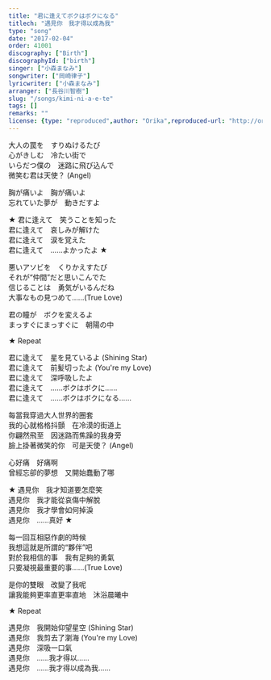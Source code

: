 ```yaml
---
title: "君に逢えてボクはボクになる"
titlech: "遇見你　我才得以成為我"
type: "song"
date: "2017-02-04"
order: 41001
discography: ["Birth"]
discographyId: ["birth"]
singer: ["小森まなみ"]
songwriter: ["岡崎律子"]
lyricwriter: ["小森まなみ"]
arranger: ["長谷川智樹"]
slug: "/songs/kimi-ni-a-e-te"
tags: []
remarks: ""
license: {type: "reproduced",author: "Orika",reproduced-url: "http://orikamushi.myweb.hinet.net",reproduced-website: "織歌蟲"}
---
```


大人の罠を　すりぬけるたび   
心がきしむ　冷たい街で   
いらだつ僕の　迷路に飛び込んで   
微笑む君は天使？ (Angel)  
  
胸が痛いよ　胸が痛いよ   
忘れていた夢が　動きだすよ   
  
★ 君に逢えて　笑うことを知った   
君に逢えて　哀しみが解けた   
君に逢えて　涙を覚えた   
君に逢えて　......よかったよ ★   
  
悪いアソビを　くりかえすたび   
それが“仲間”だと思いこんでた   
信じることは　勇気がいるんだね   
大事なもの見つめて......(True Love)   
  
君の瞳が　ボクを変えるよ   
まっすぐにまっすぐに　朝陽の中   
  
★ Repeat  
  
君に逢えて　星を見ているよ (Shining Star)   
君に逢えて　前髪切ったよ (You're my Love)   
君に逢えて　深呼吸したよ   
君に逢えて　......ボクはボクに......   
君に逢えて　......ボクはボクになる......  

<!-- 翻译 -->

每當我穿過大人世界的圈套  
我的心就格格抖顫　在冷漠的街道上  
你翩然飛至　因迷路而焦躁的我身旁　  
臉上掛著微笑的你　可是天使？ (Angel)  
  
心好痛　好痛啊  
曾經忘卻的夢想　又開始蠢動了哪  
  
★ 遇見你　我才知道要怎麼笑  
遇見你　我才能從哀傷中解脫  
遇見你　我才學會如何掉淚  
遇見你　......真好 ★   
  
每一回互相惡作劇的時候  
我想這就是所謂的“夥伴”吧  
對於我相信的事　我有足夠的勇氣  
只要凝視最重要的事......(True Love)   
  
是你的雙眼　改變了我呢   
讓我能夠更率直更率直地　沐浴晨曦中  
  
★ Repeat  
  
遇見你　我開始仰望星空 (Shining Star)  
遇見你　我剪去了瀏海 (You're my Love)  
遇見你　深吸一口氣  
遇見你　......我才得以......   
遇見你　......我才得以成為我......
